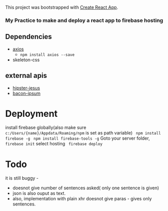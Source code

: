 This project was bootstrapped with [Create React App](https://github.com/facebookincubator/create-react-app).


### My Practice to make and deploy a react app to firebase hosting

## Dependencies
- [axios](https://github.com/axios/axios)
  - ```npm install axios --save```
- skeleton-css 

## external apis
- [hipster-jesus](http://hipsterjesus.com/)
- [bacon-ipsum](https://baconipsum.com/)


# Deployment
install firebase globally(also make sure ``` c:/Users/{name}/Appdata/Roaming/npm ``` is set as path variable)
``` npm install firebase -g```
``` npm install firebase-tools -g```
Goto your server folder, 
``` firebase init```
select hosting
``` firebase deploy```

# Todo
 it is still buggy - 
 - doesnot give number of sentences asked( only one sentence is given)
 - json is also ouput as text.
 - also, implementation with plain xhr doesnot give paras - gives only sentences.